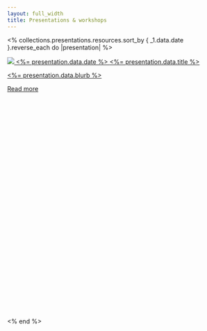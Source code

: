 ```yaml
---
layout: full_width
title: Presentations & workshops
---
```


<% collections.presentations.resources.sort_by { _1.data.date }.reverse_each do |presentation| %>
  <div class="md:columns-2 pb-12 gap-12">
    <a href="<%= presentation.relative_url %>">
      <img class="w-full" src="<%= relative_url presentation.data.image_url %>"/>
      <span class="relative z-10">
        <time class="hidden md:block relative z-10 order-first mb-3 flex items-center text-sm text-zinc-400 dark:text-zinc-500" datetime="2022-09-05">
          <%= presentation.data.date %>
        </time>
        <span class="text-4xl tracking-tight">
          <%= presentation.data.title %>
        </span>
        <p class="relative z-10 mt-2 text-sm text-zinc-600 dark:text-zinc-400">
          <%= presentation.data.blurb %>
        </p>
        <div aria-hidden="true" class="relative z-10 mt-4 flex items-center text-sm font-medium text-teal-500">
          Read more
          <svg viewBox="0 0 16 16" fill="none" aria-hidden="true" class="ml-1 h-4 w-4 stroke-current">
            <path d="M6.75 5.75 9.25 8l-2.5 2.25" stroke-width="1.5" stroke-linecap="round" stroke-linejoin="round">
            </path>
          </svg>
        </div>
      </span>
    </a>
  </div>

<% end %>
